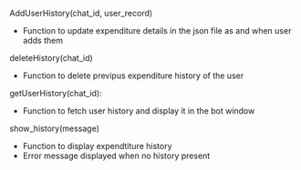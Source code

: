 AddUserHistory(chat_id, user_record)
- Function to update expenditure details in the json file as and when user adds them

deleteHistory(chat_id)
- Function to delete previpus expenditure history of the user

getUserHistory(chat_id):
- Function to fetch user history and display it in the bot window

show_history(message)
- Function to display expendtiture history
- Error message displayed when no history present
